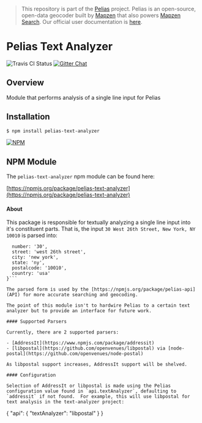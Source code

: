 > This repository is part of the [Pelias](https://github.com/pelias/pelias) project. Pelias is an open-source, open-data geocoder built by [Mapzen](https://www.mapzen.com/) that also powers [Mapzen Search](https://mapzen.com/projects/search). Our official user documentation is [here](https://mapzen.com/documentation/search/).

# Pelias Text Analyzer

![Travis CI Status](https://travis-ci.org/pelias/text-analyzer.svg)
[![Gitter Chat](https://badges.gitter.im/pelias/pelias.svg)](https://gitter.im/pelias/pelias?utm_source=badge&utm_medium=badge&utm_campaign=pr-badge)

## Overview

Module that performs analysis of a single line input for Pelias

## Installation

```bash
$ npm install pelias-text-analyzer
```

[![NPM](https://nodei.co/npm/pelias-text-analyzer.png?downloads=true&stars=true)](https://nodei.co/npm/pelias-text-analyzer)

## NPM Module

The `pelias-text-analyzer` npm module can be found here:

[https://npmjs.org/package/pelias-text-analyzer](https://npmjs.org/package/pelias-text-analyzer)

#### About

This package is responsible for textually analyzing a single line input into it's constituent parts.  That is, the input `30 West 26th Street, New York, NY 10010` is parsed into:

```{
  number: '30',
  street: 'west 26th street',
  city: 'new york',
  state: 'ny',
  postalcode: '10010',
  country: 'usa'
}```

The parsed form is used by the [https://npmjs.org/package/pelias-api](API) for more accurate searching and geocoding.

The point of this module isn't to hardwire Pelias to a certain text analyzer but to provide an interface for future work.  

#### Supported Parsers

Currently, there are 2 supported parsers:

- [AddressIt](https://www.npmjs.com/package/addressit)
- [libpostal](https://github.com/openvenues/libpostal) via [node-postal](https://github.com/openvenues/node-postal)

As libpostal support increases, AddressIt support will be shelved.  

#### Configuration

Selection of AddressIt or libpostal is made using the Pelias configuration value found in `api.textAnalyzer`, defaulting to `addressit` if not found.  For example, this will use libpostal for text analysis in the text-analyzer project:

```
{
  "api": {
    "textAnalyzer": "libpostal"
  }
}
```
